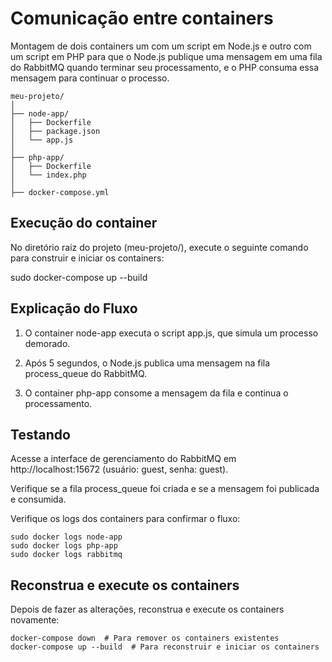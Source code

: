 # Comunicação entre containers
Montagem de dois containers um com um script em Node.js e outro com um script em PHP para que o Node.js publique uma mensagem em uma fila do RabbitMQ quando terminar seu processamento, e o PHP consuma essa mensagem para continuar o processo.

```
meu-projeto/
│
├── node-app/
│   ├── Dockerfile
│   ├── package.json
│   └── app.js
│
├── php-app/
│   ├── Dockerfile
│   └── index.php
│
├── docker-compose.yml
```

## Execução do container
No diretório raiz do projeto (meu-projeto/), execute o seguinte comando para construir e iniciar os containers:


sudo docker-compose up --build

## Explicação do Fluxo

1. O container node-app executa o script app.js, que simula um processo demorado.

2. Após 5 segundos, o Node.js publica uma mensagem na fila process_queue do RabbitMQ.

3. O container php-app consome a mensagem da fila e continua o processamento.

## Testando

Acesse a interface de gerenciamento do RabbitMQ em http://localhost:15672 (usuário: guest, senha: guest).

Verifique se a fila process_queue foi criada e se a mensagem foi publicada e consumida.

Verifique os logs dos containers para confirmar o fluxo:

```
sudo docker logs node-app
sudo docker logs php-app
sudo docker logs rabbitmq

```

##  Reconstrua e execute os containers
Depois de fazer as alterações, reconstrua e execute os containers novamente:

```
docker-compose down  # Para remover os containers existentes
docker-compose up --build  # Para reconstruir e iniciar os containers

```
